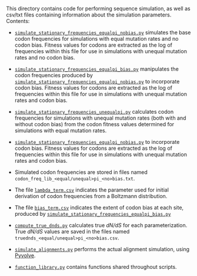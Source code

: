 This directory contains code for performing sequence simulation, as well as csv/txt files containing information about the simulation parameters. Contents:
   - [`simulate_stationary_frequencies_equalpi_nobias.py`](./simulate_stationary_frequencies_equalpi_nobias.py) simulates the base codon frequencies for simulations with equal mutation rates and no codon bias. Fitness values for codons are extracted as the log of frequencies within this file for use in simulations with unequal mutation rates and no codon bias. 

   - [`simulate_stationary_frequencies_equalpi_bias.py`](./simulate_stationary_frequencies_equalpi_bias.py) manipulates the codon frequencies produced by [`simulate_stationary_frequencies_equalpi_nobias.py`](./simulate_stationary_frequencies_equalpi_nobias.py) to incorporate codon bias. Fitness values for codons are extracted as the log of frequencies within this file for use in simulations with unequal mutation rates and codon bias. 

   - [`simulate_stationary_frequencies_unequalpi.py`](./simulate_stationary_frequencies_unequalpi.py) calculates codon frequencies for simulations with unequal mutation rates (both with and without codon bias) from the codon fitness values determined for simulations with equal mutation rates.

   - [`simulate_stationary_frequencies_equalpi_nobias.py`](./simulate_stationary_frequencies_equalpi_nobias.py) to incorporate codon bias. Fitness values for codons are extracted as the log of frequencies within this file for use in simulations with unequal mutation rates and codon bias. 

   - Simulated codon frequencies are stored in files named `codon_freq_lib_<equal/unequal>pi_<no>bias.txt`. 

   - The file [`lambda_term.csv`](./lambda_term.csv) indicates the parameter used for initial derivation of codon frequencies from a Boltzmann distribution.

   - The file [`bias_term.csv`](./bias_term.csv) indicates the extent of codon bias at each site, produced by [`simulate_stationary_frequencies_equalpi_bias.py`](./simulate_stationary_frequencies_equalpi_bias.py)
   
   - [`compute_true_dnds.py`](./compute_true_dnds.py) calculates true *dN/dS* for each parameterization. True *dN/dS* values are saved in the files named `truednds_<equal/unequal>pi_<no>bias.csv`.
   
   - [`simulate_alignments.py`](./simulate_alignments.py) performs the actual alignment simulation, using [Pyvolve](http://journals.plos.org/plosone/article?id=10.1371/journal.pone.0139047).
   
   - [`function_library.py`](./function_library.py) contains functions shared throughout scripts.
